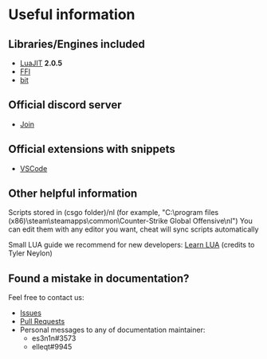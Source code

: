 # Useful information

## Libraries/Engines included

* [LuaJIT](https://github.com/LuaJIT/LuaJIT) **2.0.5**
* [FFI](https://luajit.org/ext_ffi.html)
* [bit](https://bitop.luajit.org/api.html)

## Official discord server
* [Join](https://discord.gg/Av2HrNPMWb)

## Official extensions with snippets

* [VSCode](https://marketplace.visualstudio.com/items?itemName=es3n1n.neverlose-lua-api)

## Other helpful information

Scripts stored in (csgo folder)/nl (for example, "C:\\program files (x86)\\steam\\steamapps\\common\\Counter-Strike Global Offensive\\nl")
You can edit them with any editor you want, cheat will sync scripts automatically

Small LUA guide we recommend for new developers: [Learn LUA](http://tylerneylon.com/a/learn-lua/) (credits to Tyler Neylon)

## Found a mistake in documentation?

Feel free to contact us:

* [Issues](https://github.com/neverlosecc/api-documentation/issues)
* [Pull Requests](https://github.com/neverlosecc/api-documentation/pulls)
* Personal messages to any of documentation maintainer: 
	* es3n1n#3573
	* elleqt#9945
